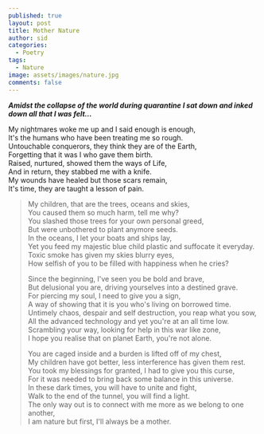 ```yaml
---
published: true
layout: post
title: Mother Nature
author: sid
categories:
  - Poetry
tags:
  - Nature
image: assets/images/nature.jpg
comments: false
---
```


***Amidst the collapse of the world during quarantine I sat down and inked down all that I was felt...***

>
My nightmares woke me up and I said enough is enough, <br>
It's the humans who have been treating me so rough. <br>
Untouchable conquerors, they think they are of the Earth, <br> 
Forgetting that it was I who gave them birth. <br>
Raised, nurtured, showed them the ways of Life, <br>
And in return, they stabbed me with a knife. <br>
My wounds have healed but those scars remain, <br>
It's time, they are taught a lesson of pain. <br>
>
>My children, that are the trees, oceans and skies, <br>
You caused them so much harm, tell me why? <br>
You slashed those trees for your own personal greed, <br>
But were unbothered to plant anymore seeds. <br>
In the oceans, I let your boats and ships lay, <br>
Yet you feed my majestic blue child plastic and suffocate it everyday. <br>
Toxic smoke has given my skies blurry eyes, <br>
How selfish of you to be filled with happiness when he cries?<br>
>
>Since the beginning, I've seen you be bold and brave, <br>
But delusional you are, driving yourselves into a destined grave. <br>
For piercing my soul, I need to give you a sign, <br>
A way of showing that it is you who's living on borrowed time.<br>
Untimely chaos, despair and self destruction, you reap what you sow, <br>
All the advanced technology and yet you're at an all time low. <br>
Scrambling your way, looking for help in this war like zone,<br>
I hope you realise that on planet Earth, you're not alone.<br>
>
>You are caged inside and a burden is lifted off of my chest, <br>
My children have got better, less interference has given them rest. <br>
You took my blessings for granted, I had to give you this curse,<br>
For it was needed to bring back some balance in this universe.<br>
In these dark times, you will have to unite and fight,<br>
Walk to the end of the tunnel, you will find a light. <br>
The only way out is to connect with me more as we belong to one another, <br>
I am nature but first, I'll always be a mother.<br>





